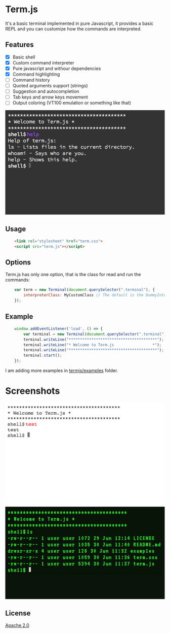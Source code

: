 # Term.js

It's a basic terminal implemented in pure Javascript, it provides a basic REPL and you can customize how the commands are interpreted.


## Features
- [X] Basic shell
- [X] Custom command interpreter
- [X] Pure javascript and withour dependencies 
- [X] Command highlighting
- [ ] Command history
- [ ] Quoted arguments support (strings)
- [ ] Suggestion and autocompletion
- [ ] Tab keys and arrow keys movement
- [ ] Output coloring (VT100 emulation or something like that)

![Customized](examples/customized.png)

## Usage
```html
    <link rel="stylesheet" href="term.css">
    <script src="term.js"></script>
```

## Options
Term.js has only one option, that is the class for read and run the commands:

```javascript
    var term = new Terminal(document.querySelector(".terminal"), {
        interpreterClass: MyCustomClass // The default is the DummyInterpreter
    });
```

## Example

```javascript
    window.addEventListener('load', () => {
        var terminal = new Terminal(document.querySelector(".terminal"));
        terminal.writeLine("***************************************");
        terminal.writeLine("* Welcome to Term.js                 *");
        terminal.writeLine("***************************************");
        terminal.start();
    });
```

I am adding more examples in [termjs/examples](examples) folder.

# Screenshots
![Basic](examples/basic.png)
![Old School](examples/oldschool.png)

## License
[Apache 2.0](LICENSE)
